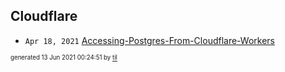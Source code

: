 ## Cloudflare


* <code>Apr 18, 2021</code> [Accessing-Postgres-From-Cloudflare-Workers](2021-04-18T20-44-40-accessing-postgres-from-cloudflare-workers.md)

<sup><sub>generated 13 Jun 2021 00:24:51 by <a href='https://github.com/senorprogrammer/til'>til</a></sub></sup>
